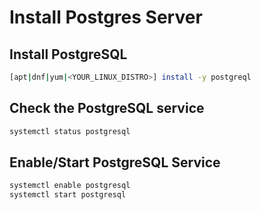# Install Postgres Server

## Install PostgreSQL
```bash
[apt|dnf|yum|<YOUR_LINUX_DISTRO>] install -y postgreql
```

## Check the PostgreSQL service
```bash
systemctl status postgresql
```

## Enable/Start PostgreSQL Service
```bash
systemctl enable postgresql
systemctl start postgresql
```